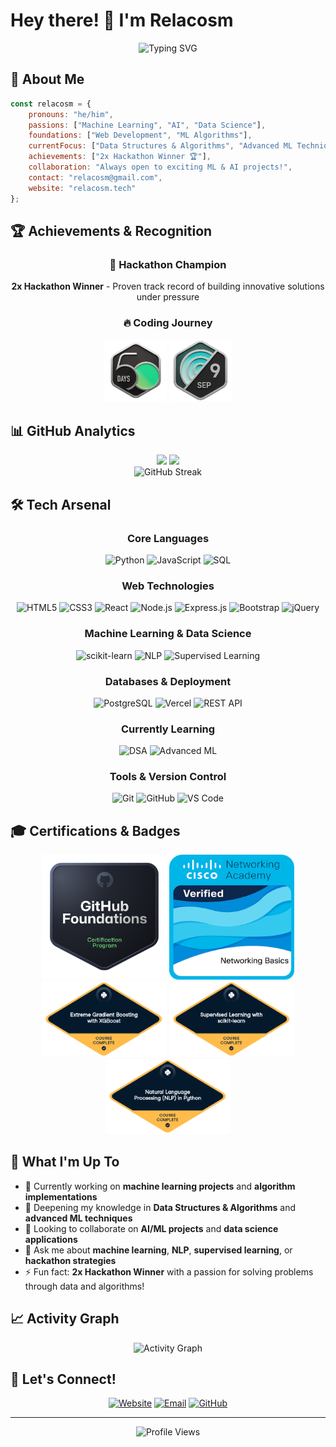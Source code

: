 # Hey there! 👋 I'm Relacosm

<div align="center">
  <img src="https://readme-typing-svg.herokuapp.com?font=Fira+Code&pause=1000&color=58A6FF&center=true&vCenter=true&width=435&lines=Machine+Learning+Enthusiast;2x+Hackathon+Winner+%F0%9F%8F%86;AI+%26+Data+Science+Explorer;Problem+Solver+%26+Innovator" alt="Typing SVG" />
</div>

## 🚀 About Me

```javascript
const relacosm = {
    pronouns: "he/him",
    passions: ["Machine Learning", "AI", "Data Science"],
    foundations: ["Web Development", "ML Algorithms"],
    currentFocus: ["Data Structures & Algorithms", "Advanced ML Techniques"],
    achievements: ["2x Hackathon Winner 🏆"],
    collaboration: "Always open to exciting ML & AI projects!",
    contact: "relacosm@gmail.com",
    website: "relacosm.tech"
};
```

## 🏆 Achievements & Recognition

<div align="center">
  
### 🎯 Hackathon Champion
**2x Hackathon Winner** - Proven track record of building innovative solutions under pressure

### 🔥 Coding Journey
<img src="https://github.com/Relacosm/Relacosm/blob/main/2024-50.gif" alt="LeetCode 50 Days Badge" width="100"/>
<img src="https://github.com/Relacosm/Relacosm/blob/main/2024-09.gif" alt="LeetCode September Badge" width="100"/>

</div>

## 📊 GitHub Analytics

<div align="center">
  <img height="180em" src="https://github-readme-stats.vercel.app/api?username=Relacosm&show_icons=true&theme=tokyonight&include_all_commits=true&count_private=true"/>
  <img height="180em" src="https://github-readme-stats.vercel.app/api/top-langs/?username=Relacosm&layout=compact&langs_count=8&theme=tokyonight&hide=HTML&size_weight=0.5&count_weight=0.5"/>
</div>

<div align="center">
  <img src="https://streak-stats.demolab.com/?user=Relacosm&theme=tokyonight&hide_border=true&stroke=0000&background=0D1117&ring=58A6FF&fire=58A6FF&currStreakLabel=58A6FF" alt="GitHub Streak"/>
</div>

## 🛠️ Tech Arsenal

<div align="center">

### Core Languages
![Python](https://img.shields.io/badge/Python-3776AB?style=for-the-badge&logo=python&logoColor=white)
![JavaScript](https://img.shields.io/badge/JavaScript-F7DF1E?style=for-the-badge&logo=javascript&logoColor=black)
![SQL](https://img.shields.io/badge/SQL-336791?style=for-the-badge&logo=postgresql&logoColor=white)

### Web Technologies
![HTML5](https://img.shields.io/badge/HTML5-E34F26?style=for-the-badge&logo=html5&logoColor=white)
![CSS3](https://img.shields.io/badge/CSS3-1572B6?style=for-the-badge&logo=css3&logoColor=white)
![React](https://img.shields.io/badge/React-20232A?style=for-the-badge&logo=react&logoColor=61DAFB)
![Node.js](https://img.shields.io/badge/Node.js-43853D?style=for-the-badge&logo=node.js&logoColor=white)
![Express.js](https://img.shields.io/badge/Express.js-404D59?style=for-the-badge)
![Bootstrap](https://img.shields.io/badge/Bootstrap-563D7C?style=for-the-badge&logo=bootstrap&logoColor=white)
![jQuery](https://img.shields.io/badge/jQuery-0769AD?style=for-the-badge&logo=jquery&logoColor=white)

### Machine Learning & Data Science
![scikit-learn](https://img.shields.io/badge/scikit--learn-F7931E?style=for-the-badge&logo=scikit-learn&logoColor=white)
![NLP](https://img.shields.io/badge/NLP-FF6F00?style=for-the-badge&logo=tensorflow&logoColor=white)
![Supervised Learning](https://img.shields.io/badge/Supervised%20Learning-4285F4?style=for-the-badge&logo=google&logoColor=white)

### Databases & Deployment
![PostgreSQL](https://img.shields.io/badge/PostgreSQL-316192?style=for-the-badge&logo=postgresql&logoColor=white)
![Vercel](https://img.shields.io/badge/Vercel-000000?style=for-the-badge&logo=vercel&logoColor=white)
![REST API](https://img.shields.io/badge/REST%20API-FF6C37?style=for-the-badge)

### Currently Learning
![DSA](https://img.shields.io/badge/Data%20Structures%20&%20Algorithms-00599C?style=for-the-badge&logo=c%2B%2B&logoColor=white)
![Advanced ML](https://img.shields.io/badge/Advanced%20ML-FF6F00?style=for-the-badge&logo=python&logoColor=white)

### Tools & Version Control
![Git](https://img.shields.io/badge/Git-F05032?style=for-the-badge&logo=git&logoColor=white)
![GitHub](https://img.shields.io/badge/GitHub-100000?style=for-the-badge&logo=github&logoColor=white)
![VS Code](https://img.shields.io/badge/VS_Code-0078D4?style=for-the-badge&logo=visual%20studio%20code&logoColor=white)

</div>

## 🎓 Certifications & Badges

<div align="center">
  <img src="https://github.com/Relacosm/Relacosm/blob/main/github-foundations.png" alt="GitHub Foundations" width="200"/>
  <img src="https://github.com/Relacosm/Relacosm/blob/main/networking-basics.png" alt="Networking Basics" width="200"/>
</div>

<div align="center">
  <img src="https://github.com/Relacosm/Relacosm/blob/main/statement-of-accomplishment.png" alt="Achievement 1" width="200"/>
  <img src="https://github.com/Relacosm/Relacosm/blob/main/statement-of-accomplishment%20(1).png" alt="Achievement 2" width="200"/>
  <img src="https://github.com/Relacosm/Relacosm/blob/main/statement-of-accomplishment%20(2).png" alt="Achievement 3" width="200"/>
</div>

## 🌟 What I'm Up To

- 🔭 Currently working on **machine learning projects** and **algorithm implementations**
- 🌱 Deepening my knowledge in **Data Structures & Algorithms** and **advanced ML techniques**
- 👯 Looking to collaborate on **AI/ML projects** and **data science applications**
- 💬 Ask me about **machine learning**, **NLP**, **supervised learning**, or **hackathon strategies**
- ⚡ Fun fact: **2x Hackathon Winner** with a passion for solving problems through data and algorithms!

## 📈 Activity Graph

<div align="center">
  <img src="https://github-readme-activity-graph.vercel.app/graph?username=Relacosm&theme=tokyo-night&hide_border=true&bg_color=0D1117&color=58A6FF&line=58A6FF&point=FFFFFF" alt="Activity Graph"/>
</div>

## 🤝 Let's Connect!

<div align="center">
  
[![Website](https://img.shields.io/badge/Website-relacosm.tech-blue?style=for-the-badge&logo=google-chrome)](https://relacosm.tech)
[![Email](https://img.shields.io/badge/Email-relacosm@gmail.com-red?style=for-the-badge&logo=gmail)](mailto:relacosm@gmail.com)
[![GitHub](https://img.shields.io/badge/GitHub-Relacosm-black?style=for-the-badge&logo=github)](https://github.com/Relacosm)

</div>

---

<div align="center">

![Profile Views](https://komarev.com/ghpvc/?username=Relacosm&color=58A6FF&style=for-the-badge)

</div>
